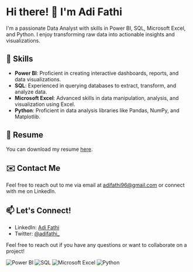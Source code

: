 # Hi there! 👋 I'm Adi Fathi

I'm a passionate Data Analyst with skills in Power BI, SQL, Microsoft Excel, and Python. I enjoy transforming raw data into actionable insights and visualizations.

## 🔧 Skills

- **Power BI**: Proficient in creating interactive dashboards, reports, and data visualizations.
- **SQL**: Experienced in querying databases to extract, transform, and analyze data.
- **Microsoft Excel**: Advanced skills in data manipulation, analysis, and visualization using Excel.
- **Python**: Proficient in data analysis libraries like Pandas, NumPy, and Matplotlib.

## 📄 Resume

You can download my resume [here](https://drive.google.com/file/d/1gvjdbpoGavzl2GDkT6Knb3AVqHd6Eo6u/view?usp=sharing).

## ✉️ Contact Me

Feel free to reach out to me via email at [adifathi96@gmail.com](mailto:adifathi96@gmail.com) or connect with me on LinkedIn.

## 📫 Let's Connect!

- LinkedIn: [Adi Fathi](https://www.linkedin.com/in/adi-fathi-50544315a/)
- Twitter: [@adifathi_](https://twitter.com/adifathi_)

Feel free to reach out if you have any questions or want to collaborate on a project!

![Power BI](https://www.google.com/url?sa=i&url=https%3A%2F%2Fcommons.wikimedia.org%2Fwiki%2FFile%3ANew_Power_BI_Logo.svg&psig=AOvVaw3YH-O0I9Y2_DO18t7aq2zZ&ust=1715696759653000&source=images&cd=vfe&opi=89978449&ved=0CBIQjRxqFwoTCIDV-NLqioYDFQAAAAAdAAAAABAE)
![SQL](https://www.google.com/url?sa=i&url=https%3A%2F%2Fcommons.wikimedia.org%2Fwiki%2FFile%3ASql_data_base_with_logo.png&psig=AOvVaw2g0R2TyLlZlGuyyPsqzYtf&ust=1715696901334000&source=images&cd=vfe&opi=89978449&ved=0CBIQjRxqFwoTCID_npXrioYDFQAAAAAdAAAAABAE)
![Microsoft Excel](https://www.google.com/url?sa=i&url=https%3A%2F%2F1000logos.net%2Fmicrosoft-excel-logo%2F&psig=AOvVaw08Q7UfQpjPHxBy9xjMdP_L&ust=1715696925420000&source=images&cd=vfe&opi=89978449&ved=0CBIQjRxqFwoTCJDGqqDrioYDFQAAAAAdAAAAABAE)
![Python](https://www.google.com/url?sa=i&url=https%3A%2F%2Fen.m.wikipedia.org%2Fwiki%2FFile%3APython-logo-notext.svg&psig=AOvVaw3UkTEqMBlrduqAq6DWmNrG&ust=1715696957222000&source=images&cd=vfe&opi=89978449&ved=0CBAQjRxqFwoTCPiKva_rioYDFQAAAAAdAAAAABAE)
